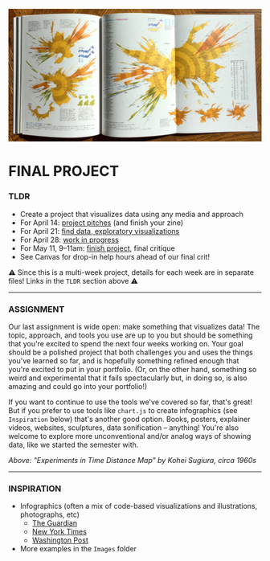 ![Open spread from a book showing several visualizations by Kohei Sugiura, circa 1960s](Images/ExperimentsInTimeDistanceMap-KoheiSugiura-1960s-2.jpg)

# FINAL PROJECT

### TLDR  
* Create a project that visualizes data using any media and approach  
* For April 14: [project pitches](Part1-ProjectPitches.md) (and finish your zine)  
* For April 21: [find data, exploratory visualizations](Part2-FindDataAndExploratoryVisualizations.md)  
* For April 28: [work in progress](Part3-WorkInProgress.md)  
* For May 11, 9–11am: [finish project](Part4-FinishYourProject.md), final critique  
* See Canvas for drop-in help hours ahead of our final crit!  

⚠️ Since this is a multi-week project, details for each week are in separate files! Links in the `TLDR` section above ⚠️ 

***

### ASSIGNMENT
Our last assignment is wide open: make something that visualizes data! The topic, approach, and tools you use are up to you but should be something that you're excited to spend the next four weeks working on. Your goal should be a polished project that both challenges you and uses the things you've learned so far, and is hopefully something refined enough that you're excited to put in your portfolio. (Or, on the other hand, something so weird and experimental that it fails spectacularly but, in doing so, is also amazing and could go into your portfolio!)

If you want to continue to use the tools we've covered so far, that's great! But if you prefer to use tools like `chart.js` to create infographics (see `Inspiration` below) that's another good option. Books, posters, explainer videos, websites, sculptures, data sonification – anything! You're also welcome to explore more unconventional and/or analog ways of showing data, like we started the semester with.

*Above: "Experiments in Time Distance Map" by Kohei Sugiura, circa 1960s*

***

### INSPIRATION  
* Infographics (often a mix of code-based visualizations and illustrations, photographs, etc)  
  * [The Guardian](https://www.theguardian.com/interactive)  
  * [New York Times](https://www.nytimes.com/section/upshot)
  * [Washington Post](https://twitter.com/PostGraphics)  
* More examples in the `Images` folder  

